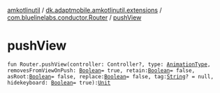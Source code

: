 [amkotlinutil](../../index.md) / [dk.adaptmobile.amkotlinutil.extensions](../index.md) / [com.bluelinelabs.conductor.Router](index.md) / [pushView](push-view.md)

# pushView

`fun Router.pushView(controller: Controller?, type: `[`AnimationType`](../-animation-type/index.md)`, removesFromViewOnPush: `[`Boolean`](https://kotlinlang.org/api/latest/jvm/stdlib/kotlin/-boolean/index.html)` = true, retain: `[`Boolean`](https://kotlinlang.org/api/latest/jvm/stdlib/kotlin/-boolean/index.html)` = false, asRoot: `[`Boolean`](https://kotlinlang.org/api/latest/jvm/stdlib/kotlin/-boolean/index.html)` = false, replace: `[`Boolean`](https://kotlinlang.org/api/latest/jvm/stdlib/kotlin/-boolean/index.html)` = false, tag: `[`String`](https://kotlinlang.org/api/latest/jvm/stdlib/kotlin/-string/index.html)`? = null, hidekeyboard: `[`Boolean`](https://kotlinlang.org/api/latest/jvm/stdlib/kotlin/-boolean/index.html)` = true): `[`Unit`](https://kotlinlang.org/api/latest/jvm/stdlib/kotlin/-unit/index.html)
